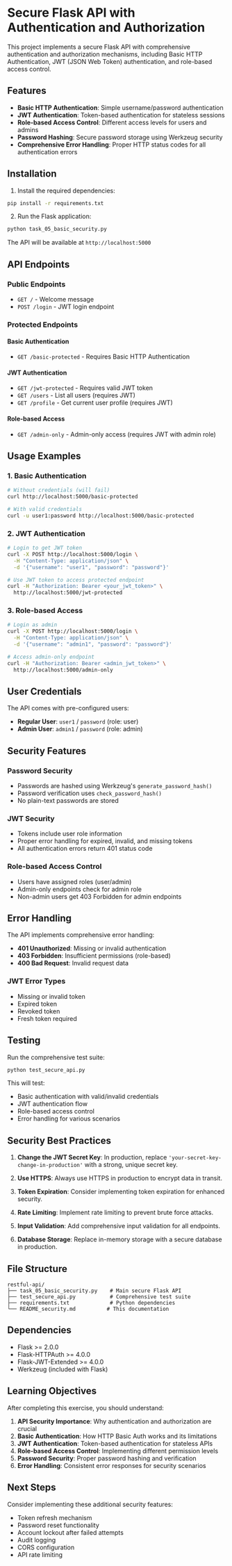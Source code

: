 # Secure Flask API with Authentication and Authorization

This project implements a secure Flask API with comprehensive authentication and authorization mechanisms, including Basic HTTP Authentication, JWT (JSON Web Token) authentication, and role-based access control.

## Features

- **Basic HTTP Authentication**: Simple username/password authentication
- **JWT Authentication**: Token-based authentication for stateless sessions
- **Role-based Access Control**: Different access levels for users and admins
- **Password Hashing**: Secure password storage using Werkzeug security
- **Comprehensive Error Handling**: Proper HTTP status codes for all authentication errors

## Installation

1. Install the required dependencies:
```bash
pip install -r requirements.txt
```

2. Run the Flask application:
```bash
python task_05_basic_security.py
```

The API will be available at `http://localhost:5000`

## API Endpoints

### Public Endpoints

- `GET /` - Welcome message
- `POST /login` - JWT login endpoint

### Protected Endpoints

#### Basic Authentication
- `GET /basic-protected` - Requires Basic HTTP Authentication

#### JWT Authentication
- `GET /jwt-protected` - Requires valid JWT token
- `GET /users` - List all users (requires JWT)
- `GET /profile` - Get current user profile (requires JWT)

#### Role-based Access
- `GET /admin-only` - Admin-only access (requires JWT with admin role)

## Usage Examples

### 1. Basic Authentication

```bash
# Without credentials (will fail)
curl http://localhost:5000/basic-protected

# With valid credentials
curl -u user1:password http://localhost:5000/basic-protected
```

### 2. JWT Authentication

```bash
# Login to get JWT token
curl -X POST http://localhost:5000/login \
  -H "Content-Type: application/json" \
  -d '{"username": "user1", "password": "password"}'

# Use JWT token to access protected endpoint
curl -H "Authorization: Bearer <your_jwt_token>" \
  http://localhost:5000/jwt-protected
```

### 3. Role-based Access

```bash
# Login as admin
curl -X POST http://localhost:5000/login \
  -H "Content-Type: application/json" \
  -d '{"username": "admin1", "password": "password"}'

# Access admin-only endpoint
curl -H "Authorization: Bearer <admin_jwt_token>" \
  http://localhost:5000/admin-only
```

## User Credentials

The API comes with pre-configured users:

- **Regular User**: `user1` / `password` (role: user)
- **Admin User**: `admin1` / `password` (role: admin)

## Security Features

### Password Security
- Passwords are hashed using Werkzeug's `generate_password_hash()`
- Password verification uses `check_password_hash()`
- No plain-text passwords are stored

### JWT Security
- Tokens include user role information
- Proper error handling for expired, invalid, and missing tokens
- All authentication errors return 401 status code

### Role-based Access Control
- Users have assigned roles (user/admin)
- Admin-only endpoints check for admin role
- Non-admin users get 403 Forbidden for admin endpoints

## Error Handling

The API implements comprehensive error handling:

- **401 Unauthorized**: Missing or invalid authentication
- **403 Forbidden**: Insufficient permissions (role-based)
- **400 Bad Request**: Invalid request data

### JWT Error Types
- Missing or invalid token
- Expired token
- Revoked token
- Fresh token required

## Testing

Run the comprehensive test suite:

```bash
python test_secure_api.py
```

This will test:
- Basic authentication with valid/invalid credentials
- JWT authentication flow
- Role-based access control
- Error handling for various scenarios

## Security Best Practices

1. **Change the JWT Secret Key**: In production, replace `'your-secret-key-change-in-production'` with a strong, unique secret key.

2. **Use HTTPS**: Always use HTTPS in production to encrypt data in transit.

3. **Token Expiration**: Consider implementing token expiration for enhanced security.

4. **Rate Limiting**: Implement rate limiting to prevent brute force attacks.

5. **Input Validation**: Add comprehensive input validation for all endpoints.

6. **Database Storage**: Replace in-memory storage with a secure database in production.

## File Structure

```
restful-api/
├── task_05_basic_security.py    # Main secure Flask API
├── test_secure_api.py           # Comprehensive test suite
├── requirements.txt             # Python dependencies
└── README_security.md          # This documentation
```

## Dependencies

- Flask >= 2.0.0
- Flask-HTTPAuth >= 4.0.0
- Flask-JWT-Extended >= 4.0.0
- Werkzeug (included with Flask)

## Learning Objectives

After completing this exercise, you should understand:

1. **API Security Importance**: Why authentication and authorization are crucial
2. **Basic Authentication**: How HTTP Basic Auth works and its limitations
3. **JWT Authentication**: Token-based authentication for stateless APIs
4. **Role-based Access Control**: Implementing different permission levels
5. **Password Security**: Proper password hashing and verification
6. **Error Handling**: Consistent error responses for security scenarios

## Next Steps

Consider implementing these additional security features:

- Token refresh mechanism
- Password reset functionality
- Account lockout after failed attempts
- Audit logging
- CORS configuration
- API rate limiting 